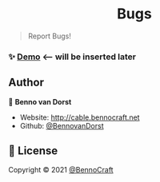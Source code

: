 <h1 align="center">Bugs</h1>

> Report Bugs!


### ✨ [Demo](http://cable.bennocraft.net) <-- will be inserted later

## Author

👤 **Benno van Dorst**

* Website: http://cable.bennocraft.net
* Github: [@BennovanDorst](https://github.com/BennovanDorst)


## 📝 License

Copyright © 2021 [@BennoCraft](https://github.com/BennoCraft)
